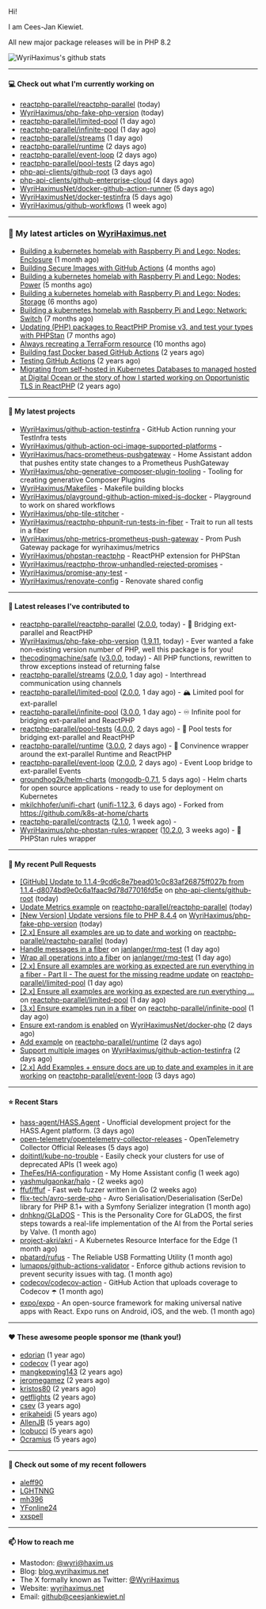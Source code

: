 Hi!

I am Cees-Jan Kiewiet.

All new major package releases will be in PHP 8.2

![WyriHaximus's github stats](https://github-readme-stats.vercel.app/api?username=WyriHaximus&show_icons=true)

---

#### 💻 Check out what I'm currently working on

- [reactphp-parallel/reactphp-parallel](https://github.com/reactphp-parallel/reactphp-parallel) (today)
- [WyriHaximus/php-fake-php-version](https://github.com/WyriHaximus/php-fake-php-version) (today)
- [reactphp-parallel/limited-pool](https://github.com/reactphp-parallel/limited-pool) (1 day ago)
- [reactphp-parallel/infinite-pool](https://github.com/reactphp-parallel/infinite-pool) (1 day ago)
- [reactphp-parallel/streams](https://github.com/reactphp-parallel/streams) (1 day ago)
- [reactphp-parallel/runtime](https://github.com/reactphp-parallel/runtime) (2 days ago)
- [reactphp-parallel/event-loop](https://github.com/reactphp-parallel/event-loop) (2 days ago)
- [reactphp-parallel/pool-tests](https://github.com/reactphp-parallel/pool-tests) (2 days ago)
- [php-api-clients/github-root](https://github.com/php-api-clients/github-root) (3 days ago)
- [php-api-clients/github-enterprise-cloud](https://github.com/php-api-clients/github-enterprise-cloud) (4 days ago)
- [WyriHaximusNet/docker-github-action-runner](https://github.com/WyriHaximusNet/docker-github-action-runner) (5 days ago)
- [WyriHaximusNet/docker-testinfra](https://github.com/WyriHaximusNet/docker-testinfra) (5 days ago)
- [WyriHaximus/github-workflows](https://github.com/WyriHaximus/github-workflows) (1 week ago)

---

### 📜 My latest articles on [WyriHaximus.net](https://blog.wyrihaximus.net/)

- [Building a kubernetes homelab with Raspberry Pi and Lego: Nodes: Enclosure](https://blog.wyrihaximus.net/2024/12/building-a-kubernetes-homelab-with-raspberry-pies-and-lego-nodes-enclosure/) (1 month ago)
- [Building Secure Images with GitHub Actions](https://blog.wyrihaximus.net/2024/10/building-secure-images-with-github-actions/) (4 months ago)
- [Building a kubernetes homelab with Raspberry Pi and Lego: Nodes: Power](https://blog.wyrihaximus.net/2024/09/building-a-kubernetes-homelab-with-raspberry-pies-and-lego-nodes-power/) (5 months ago)
- [Building a kubernetes homelab with Raspberry Pi and Lego: Nodes: Storage](https://blog.wyrihaximus.net/2024/08/building-a-kubernetes-homelab-with-raspberry-pies-and-lego-nodes-storage/) (6 months ago)
- [Building a kubernetes homelab with Raspberry Pi and Lego: Network: Switch](https://blog.wyrihaximus.net/2024/07/building-a-kubernetes-homelab-with-raspberry-pies-and-lego-network-switch/) (7 months ago)
- [Updating (PHP) packages to ReactPHP Promise v3, and test your types with PHPStan](https://blog.wyrihaximus.net/2024/06/updating-php-packages-to-reactphp-promise-v3--and-test-your-types-with-phpstan/) (7 months ago)
- [Always recreating a TerraForm resource](https://blog.wyrihaximus.net/2024/04/always-recreating-a-terraform-resource/) (10 months ago)
- [Building fast Docker based GitHub Actions](https://blog.wyrihaximus.net/2023/03/building-fast-docker-based-github-actions/) (2 years ago)
- [Testing GitHub Actions](https://blog.wyrihaximus.net/2023/03/testing-github-actions/) (2 years ago)
- [Migrating from self-hosted in Kubernetes Databases to managed hosted at Digital Ocean or the story of how I started working on Opportunistic TLS in ReactPHP](https://blog.wyrihaximus.net/2023/01/migrating-from-self-hosted-in-k8s-databases-to-managed-hosted-at-digital-ocean/) (2 years ago)

---

#### 🌱 My latest projects

- [WyriHaximus/github-action-testinfra](https://github.com/WyriHaximus/github-action-testinfra) - GitHub Action running your TestInfra tests
- [WyriHaximus/github-action-oci-image-supported-platforms](https://github.com/WyriHaximus/github-action-oci-image-supported-platforms) - 
- [WyriHaximus/hacs-prometheus-pushgateway](https://github.com/WyriHaximus/hacs-prometheus-pushgateway) - Home Assistant addon that pushes entity state changes to a Prometheus PushGateway
- [WyriHaximus/php-generative-composer-plugin-tooling](https://github.com/WyriHaximus/php-generative-composer-plugin-tooling) - Tooling for creating generative Composer Plugins
- [WyriHaximus/Makefiles](https://github.com/WyriHaximus/Makefiles) - Makefile building blocks
- [WyriHaximus/playground-github-action-mixed-js-docker](https://github.com/WyriHaximus/playground-github-action-mixed-js-docker) - Playground to work on shared workflows
- [WyriHaximus/php-tile-stitcher](https://github.com/WyriHaximus/php-tile-stitcher) - 
- [WyriHaximus/reactphp-phpunit-run-tests-in-fiber](https://github.com/WyriHaximus/reactphp-phpunit-run-tests-in-fiber) - Trait to run all tests in a fiber
- [WyriHaximus/php-metrics-prometheus-push-gateway](https://github.com/WyriHaximus/php-metrics-prometheus-push-gateway) - Prom Push Gateway package for wyrihaximus/metrics
- [WyriHaximus/phpstan-reactphp](https://github.com/WyriHaximus/phpstan-reactphp) - ReactPHP extension for PHPStan
- [WyriHaximus/reactphp-throw-unhandled-rejected-promises](https://github.com/WyriHaximus/reactphp-throw-unhandled-rejected-promises) - 
- [WyriHaximus/promise-any-test](https://github.com/WyriHaximus/promise-any-test) - 
- [WyriHaximus/renovate-config](https://github.com/WyriHaximus/renovate-config) - Renovate shared config

---

#### 🔭 Latest releases I've contributed to

- [reactphp-parallel/reactphp-parallel](https://github.com/reactphp-parallel/reactphp-parallel) ([2.0.0](https://github.com/reactphp-parallel/reactphp-parallel/releases/tag/2.0.0), today) - 🌉 Bridging ext-parallel and ReactPHP
- [WyriHaximus/php-fake-php-version](https://github.com/WyriHaximus/php-fake-php-version) ([1.9.11](https://github.com/WyriHaximus/php-fake-php-version/releases/tag/1.9.11), today) - Ever wanted a fake non-existing version number of PHP, well this package is for you!
- [thecodingmachine/safe](https://github.com/thecodingmachine/safe) ([v3.0.0](https://github.com/thecodingmachine/safe/releases/tag/v3.0.0), today) - All PHP functions, rewritten to throw exceptions instead of returning false
- [reactphp-parallel/streams](https://github.com/reactphp-parallel/streams) ([2.0.0](https://github.com/reactphp-parallel/streams/releases/tag/2.0.0), 1 day ago) - Interthread communication using channels
- [reactphp-parallel/limited-pool](https://github.com/reactphp-parallel/limited-pool) ([2.0.0](https://github.com/reactphp-parallel/limited-pool/releases/tag/2.0.0), 1 day ago) - 🏔️ Limited pool for ext-parallel
- [reactphp-parallel/infinite-pool](https://github.com/reactphp-parallel/infinite-pool) ([3.0.0](https://github.com/reactphp-parallel/infinite-pool/releases/tag/3.0.0), 1 day ago) - ♾️ Infinite pool for bridging ext-parallel and ReactPHP
- [reactphp-parallel/pool-tests](https://github.com/reactphp-parallel/pool-tests) ([4.0.0](https://github.com/reactphp-parallel/pool-tests/releases/tag/4.0.0), 2 days ago) - 🎱 Pool tests for bridging ext-parallel and ReactPHP
- [reactphp-parallel/runtime](https://github.com/reactphp-parallel/runtime) ([3.0.0](https://github.com/reactphp-parallel/runtime/releases/tag/3.0.0), 2 days ago) - 💨 Convinence wrapper around the ext-parallel Runtime and ReactPHP
- [reactphp-parallel/event-loop](https://github.com/reactphp-parallel/event-loop) ([2.0.0](https://github.com/reactphp-parallel/event-loop/releases/tag/2.0.0), 2 days ago) - Event Loop bridge to ext-parallel Events
- [groundhog2k/helm-charts](https://github.com/groundhog2k/helm-charts) ([mongodb-0.7.1](https://github.com/groundhog2k/helm-charts/releases/tag/mongodb-0.7.1), 5 days ago) - Helm charts for open source applications - ready to use for deployment on Kubernetes
- [mkilchhofer/unifi-chart](https://github.com/mkilchhofer/unifi-chart) ([unifi-1.12.3](https://github.com/mkilchhofer/unifi-chart/releases/tag/unifi-1.12.3), 6 days ago) - Forked from https://github.com/k8s-at-home/charts
- [reactphp-parallel/contracts](https://github.com/reactphp-parallel/contracts) ([2.1.0](https://github.com/reactphp-parallel/contracts/releases/tag/2.1.0), 1 week ago) - 
- [WyriHaximus/php-phpstan-rules-wrapper](https://github.com/WyriHaximus/php-phpstan-rules-wrapper) ([10.2.0](https://github.com/WyriHaximus/php-phpstan-rules-wrapper/releases/tag/10.2.0), 3 weeks ago) - 🌯 PHPStan rules wrapper

---

#### 🔨 My recent Pull Requests

- [[GitHub] Update to 1.1.4-9cd6c8e7bead01c0c83af26875ff027b from 1.1.4-d8074bd9e0c6a1faac9d78d77016fd5e](https://github.com/php-api-clients/github-root/pull/1512) on [php-api-clients/github-root](https://github.com/php-api-clients/github-root) (today)
- [Update Metrics example](https://github.com/reactphp-parallel/reactphp-parallel/pull/58) on [reactphp-parallel/reactphp-parallel](https://github.com/reactphp-parallel/reactphp-parallel) (today)
- [[New Version] Update versions file to PHP 8.4.4](https://github.com/WyriHaximus/php-fake-php-version/pull/139) on [WyriHaximus/php-fake-php-version](https://github.com/WyriHaximus/php-fake-php-version) (today)
- [[2.x] Ensure all examples are up to date and working](https://github.com/reactphp-parallel/reactphp-parallel/pull/57) on [reactphp-parallel/reactphp-parallel](https://github.com/reactphp-parallel/reactphp-parallel) (today)
- [Handle messages in a fiber](https://github.com/janlanger/rmq-test/pull/2) on [janlanger/rmq-test](https://github.com/janlanger/rmq-test) (1 day ago)
- [Wrap all operations into a fiber](https://github.com/janlanger/rmq-test/pull/1) on [janlanger/rmq-test](https://github.com/janlanger/rmq-test) (1 day ago)
- [[2.x] Ensure all examples are working as expected are run everything in a fiber - Part II - The quest for the missing readme update](https://github.com/reactphp-parallel/limited-pool/pull/58) on [reactphp-parallel/limited-pool](https://github.com/reactphp-parallel/limited-pool) (1 day ago)
- [[2.x] Ensure all examples are working as expected are run everything …](https://github.com/reactphp-parallel/limited-pool/pull/57) on [reactphp-parallel/limited-pool](https://github.com/reactphp-parallel/limited-pool) (1 day ago)
- [[3.x] Ensure examples run in a fiber](https://github.com/reactphp-parallel/infinite-pool/pull/61) on [reactphp-parallel/infinite-pool](https://github.com/reactphp-parallel/infinite-pool) (1 day ago)
- [Ensure ext-random is enabled](https://github.com/WyriHaximusNet/docker-php/pull/263) on [WyriHaximusNet/docker-php](https://github.com/WyriHaximusNet/docker-php) (2 days ago)
- [Add example](https://github.com/reactphp-parallel/runtime/pull/68) on [reactphp-parallel/runtime](https://github.com/reactphp-parallel/runtime) (2 days ago)
- [Support multiple images](https://github.com/WyriHaximus/github-action-testinfra/pull/3) on [WyriHaximus/github-action-testinfra](https://github.com/WyriHaximus/github-action-testinfra) (2 days ago)
- [[2.x] Add Examples &#43; ensure docs are up to date and examples in it are working](https://github.com/reactphp-parallel/event-loop/pull/64) on [reactphp-parallel/event-loop](https://github.com/reactphp-parallel/event-loop) (3 days ago)

---

#### ⭐ Recent Stars

- [hass-agent/HASS.Agent](https://github.com/hass-agent/HASS.Agent) - Unofficial development project for the HASS.Agent platform. (3 days ago)
- [open-telemetry/opentelemetry-collector-releases](https://github.com/open-telemetry/opentelemetry-collector-releases) - OpenTelemetry Collector Official Releases (5 days ago)
- [doitintl/kube-no-trouble](https://github.com/doitintl/kube-no-trouble) - Easily check your clusters for use of deprecated APIs (1 week ago)
- [TheFes/HA-configuration](https://github.com/TheFes/HA-configuration) - My Home Assistant config (1 week ago)
- [yashmulgaonkar/halo](https://github.com/yashmulgaonkar/halo) -  (2 weeks ago)
- [ffuf/ffuf](https://github.com/ffuf/ffuf) - Fast web fuzzer written in Go (2 weeks ago)
- [flix-tech/avro-serde-php](https://github.com/flix-tech/avro-serde-php) - Avro Serialisation/Deserialisation (SerDe) library for PHP 8.1&#43; with a Symfony Serializer integration (1 month ago)
- [dnhkng/GLaDOS](https://github.com/dnhkng/GLaDOS) - This is the Personality Core for GLaDOS, the first steps towards a real-life implementation of the AI from the Portal series by Valve. (1 month ago)
- [project-akri/akri](https://github.com/project-akri/akri) - A Kubernetes Resource Interface for the Edge (1 month ago)
- [pbatard/rufus](https://github.com/pbatard/rufus) - The Reliable USB Formatting Utility (1 month ago)
- [lumapps/github-actions-validator](https://github.com/lumapps/github-actions-validator) - Enforce github actions revision to prevent security issues with tag. (1 month ago)
- [codecov/codecov-action](https://github.com/codecov/codecov-action) - GitHub Action that uploads coverage to Codecov :open_umbrella:  (1 month ago)
- [expo/expo](https://github.com/expo/expo) - An open-source framework for making universal native apps with React. Expo runs on Android, iOS, and the web. (1 month ago)

---

#### ❤️ These awesome people sponsor me (thank you!)

- [edorian](https://github.com/edorian) (1 year ago)
- [codecov](https://github.com/codecov) (1 year ago)
- [mangkepwing143](https://github.com/mangkepwing143) (2 years ago)
- [jeromegamez](https://github.com/jeromegamez) (2 years ago)
- [kristos80](https://github.com/kristos80) (2 years ago)
- [getflights](https://github.com/getflights) (2 years ago)
- [csev](https://github.com/csev) (3 years ago)
- [erikaheidi](https://github.com/erikaheidi) (5 years ago)
- [AllenJB](https://github.com/AllenJB) (5 years ago)
- [lcobucci](https://github.com/lcobucci) (5 years ago)
- [Ocramius](https://github.com/Ocramius) (5 years ago)

---

#### 👯 Check out some of my recent followers

- [aleff90](https://github.com/aleff90)
- [LGHTNNG](https://github.com/LGHTNNG)
- [mh396](https://github.com/mh396)
- [YFonline24](https://github.com/YFonline24)
- [xxspell](https://github.com/xxspell)

---

#### 📫 How to reach me

- Mastodon: [@wyri@haxim.us](https://toot-toot.wyrihaxim.us/@wyri)
- Blog: [blog.wyrihaximus.net](https://blog.wyrihaximus.net/)
- The X formally known as Twitter: [@WyriHaximus](https://twitter.com/WyriHaximus)
- Website: [wyrihaximus.net](https://wyrihaximus.net/)
- Email: [github@ceesjankiewiet.nl](mailto:github@ceesjankiewiet.nl)
